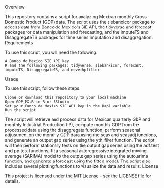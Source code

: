 Overview

This repository contains a script for analyzing Mexican monthly Gross Domestic Product (GDP) data. The script uses the siebanxicor package to access data from Banco de Mexico's SIE API, the tidyverse and forecast packages for data manipulation and forecasting, and the imputeTS and DisaggregateTS packages for time series imputation and disaggregation.
Requirements

To use this script, you will need the following:

    A Banco de Mexico SIE API key
    R and the following packages: tidyverse, siebanxicor, forecast, imputeTS, DisaggregateTS, and neverhpfilter

Usage

To use this script, follow these steps:

    Clone or download this repository to your local machine
    Open GDP_MX.R in R or RStudio
    Set your Banco de Mexico SIE API key in the Bapi variable
    Run the script

The script will retrieve and process data for Mexican quarterly GDP and monthly Industrial Production (IP), compute monthly GDP from the processed data using the disaggregate function, perform seasonal adjustment on the monthly GDP data using the seas and seasadj functions, and generate an output gap series using the yth_filter function. The script will then perform stationary tests on the output gap series using the adf.test and pp.test functions, fit a seasonal autoregressive integrated moving average (SARIMA) model to the output gap series using the auto.arima function, and generate a forecast using the fitted model. The script also includes several plotting functions to visualize the data and results.
License

This project is licensed under the MIT License - see the LICENSE file for details.

